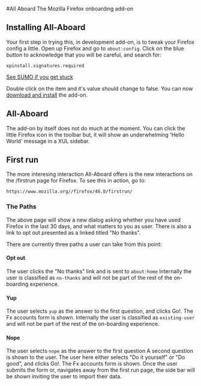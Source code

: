 #All Aboard
The Mozilla Firefox onboarding add-on

## Installing All-Aboard

Your first step in trying this, in development add-on, is to tweak your Firefox config a little. Open up Firefox and go to `about:config`. Click on the blue button to acknowledge that you will be careful, and search for:

```
xpinstall.signatures.required
```

[See SUMO if you get stuck](https://support.mozilla.org/en-US/kb/add-on-signing-in-firefox?#w_override-add-on-signing-advanced-users)

Double click on the item and it's value should change to false. You can now [download and install](https://github.com/schalkneethling/all-aboard) the add-on.

## All-Aboard

The add-on by itself does not do much at the moment. You can click the little Firefox icon in the toolbar but, it will show an underwhelming 'Hello World' message in a XUL sidebar.

## First run

The more interesing interaction All-Aboard offers is the new interactions on the /firstrun page for Firefox. To see this in action, go to:

```
https://www.mozilla.org//firefox/46.0/firstrun/
```

### The Paths

The above page will show a new dialog asking whether you have used Firefox in the last 30 days, and what matters to you as user. There is also a link to opt out presented as a linked titled "No thanks".

There are currently three paths a user can take from this point:

#### Opt out

The user clicks the "No thanks" link and is sent to `about:home`
Internally the user is classified as `no-thanks` and will not be part of the rest of the on-boarding experience.

#### Yup

The user selects `yup` as the answer to the first question, and clicks Go!.
The Fx accounts form is shown.
Internally the user is classified as `existing-user` and will not be part of the rest of the on-boarding experience.

#### Nope

The user selects `nope` as the answer to the first question
A second question is shown to the user.
The user here either selects "Do it yourself" or "Do good", and clicks Go!.
The Fx accounts form is shown.
Once the user submits the form or, navigates away from the first run page, the side bar will be shown inviting the user to import their data.
